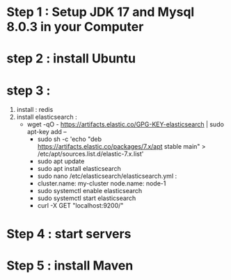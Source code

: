 # Step 1 : Setup JDK 17 and Mysql 8.0.3 in your Computer
# step 2 : install Ubuntu 
# step 3 : 
1. install : redis
2. install elasticsearch :
   - wget -qO - https://artifacts.elastic.co/GPG-KEY-elasticsearch | sudo apt-key add –
     -	sudo sh -c 'echo "deb https://artifacts.elastic.co/packages/7.x/apt stable main" > /etc/apt/sources.list.d/elastic-7.x.list'
     -	sudo apt update
     -	sudo apt install elasticsearch
     -	sudo nano /etc/elasticsearch/elasticsearch.yml :
     - cluster.name: my-cluster
     node.name: node-1
     -	sudo systemctl enable elasticsearch
     -	sudo systemctl start elasticsearch
     -	curl -X GET "localhost:9200/"
# Step 4 : start servers 
# Step 5 : install Maven 
    